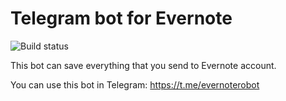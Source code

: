 Telegram bot for Evernote
=========================
![Build status](https://travis-ci.org/djudman/evernote-telegram-bot.svg?branch=master)


This bot can save everything that you send to Evernote account.


You can use this bot in Telegram: https://t.me/evernoterobot

